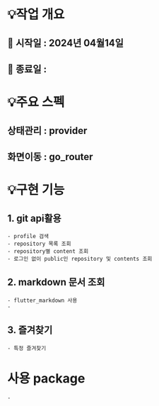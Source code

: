 # 💡작업 개요
## 📅 시작일 : 2024년 04월14일

## 📅 종료일 : 
#
#

# 💡주요 스펙

## 상태관리 : provider
## 화면이동 : go_router
#
#



# 💡구현 기능

## 1. git api활용
    - profile 검색
    - repository 목록 조회
    - repository별 content 조회
    - 로그인 없이 public인 repository 및 contents 조회

## 2. markdown 문서 조회
    - flutter_markdown 사용
    - 

## 3. 즐겨찾기
    - 특정 즐겨찾기


# 사용 package
    - 